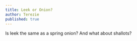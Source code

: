 ```yaml
---
title: Leek or Onion? 
author: Terezie
published: true
---
```


Is leek the same as a spring onion? And what about shallots?